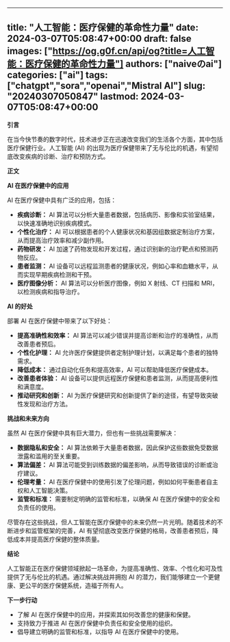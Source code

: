 
---
title: "人工智能：医疗保健的革命性力量"
date: 2024-03-07T05:08:47+00:00
draft: false
images: ["https://og.g0f.cn/api/og?title=人工智能：医疗保健的革命性力量"]
authors: ["naiveのai"]
categories: ["ai"]
tags: ["chatgpt","sora","openai","Mistral AI"]
slug: "20240307050847"
lastmod: 2024-03-07T05:08:47+00:00
---
**引言**

在当今快节奏的数字时代，技术进步正在迅速改变我们的生活各个方面，其中包括医疗保健行业。人工智能 (AI) 的出现为医疗保健带来了无与伦比的机遇，有望彻底改变疾病的诊断、治疗和预防方式。

**正文**

**AI 在医疗保健中的应用**

AI 在医疗保健中具有广泛的应用，包括：

- **疾病诊断：** AI 算法可以分析大量患者数据，包括病历、影像和实验室结果，以快速准确地识别疾病模式。
- **个性化治疗：** AI 可以根据患者的个人健康状况和基因组数据定制治疗方案，从而提高治疗效率和减少副作用。
- **药物研发：** AI 加速了药物发现和开发过程，通过识别新的治疗靶点和预测药物反应。
- **患者监测：** AI 设备可以远程监测患者的健康状况，例如心率和血糖水平，从而实现早期疾病检测和干预。
- **医疗图像分析：** AI 算法可以分析医疗图像，例如 X 射线、CT 扫描和 MRI，以检测疾病和指导治疗。

**AI 的好处**

部署 AI 在医疗保健中带来了以下好处：

- **提高准确性和效率：** AI 算法可以减少错误并提高诊断和治疗的准确性，从而改善患者预后。
- **个性化护理：** AI 允许医疗保健提供者定制护理计划，以满足每个患者的独特需求。
- **降低成本：** 通过自动化任务和提高效率，AI 可以帮助降低医疗保健成本。
- **改善患者体验：** AI 设备可以提供远程医疗保健和患者监测，从而提高便利性和满意度。
- **推动研究和创新：** AI 为医疗保健研究和创新提供了新的途径，有望导致突破性发现和治疗方法。

**挑战和未来方向**

虽然 AI 在医疗保健中具有巨大潜力，但也有一些挑战需要解决：

- **数据隐私和安全：** AI 算法依赖于大量患者数据，因此保护这些数据免受数据泄露和滥用的至关重要。
- **算法偏差：** AI 算法可能受到训练数据的偏差影响，从而导致错误的诊断或治疗建议。
- **伦理考量：** AI 在医疗保健中的使用引发了伦理问题，例如如何平衡患者自主权和人工智能决策。
- **监管和标准：** 需要制定明确的监管和标准，以确保 AI 在医疗保健中的安全和负责任的使用。

尽管存在这些挑战，但人工智能在医疗保健中的未来仍然一片光明。随着技术的不断进步和监管框架的完善，AI 有望彻底改变医疗保健的格局，改善患者预后，降低成本并提高医疗保健的整体质量。

**结论**

人工智能正在医疗保健领域掀起一场革命，为提高准确性、效率、个性化和可及性提供了无与伦比的机遇。通过解决挑战并拥抱 AI 的潜力，我们能够建立一个更健康、更公平的医疗保健系统，造福于所有人。

**下一步行动**

* 了解 AI 在医疗保健中的应用，并探索其如何改善您的健康和保健。
* 支持致力于推进 AI 在医疗保健中负责任和安全使用的组织。
* 倡导建立明确的监管和标准，以指导 AI 在医疗保健中的使用。